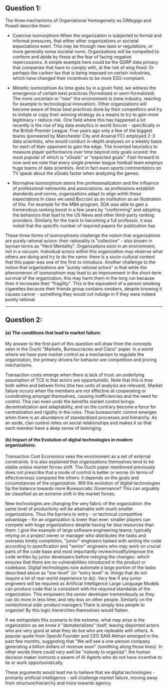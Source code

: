 ## Question 1:

The three mechanisms of Organiational Homogeneity as DiMagigo and Powell describe them:
- Coercive isomorphism
When the organization is subjected to formal and informal pressures, that either other organizations or societal expectations exert. This may be through new laws or regulations, or more generally some societal norm. Organizations will be compelled to conform and abide by these at the fear of facing negative repercussions.
A simple example here could be the GDRP data privacy that companies that have to comply with, at the risk of eing fined. Or perhaps the carbon tax that is being imposed on certain industries, which have changed their incentives to be more ESG-compliant.

- Mimetic isomorphism
As time goes by in a given field, we witness the emergence of certain best practices (formalized or semi-formalized). The more uncertain or "new" the environment is (new industry, reacting for example to technological innovation). Other organizations will become aware of these best practices done by their competitors and try to imitate or copy their winning strategy as a means to try to gain more legitimacy r reduce risk.
One field where this has happened a lot recently is the rise of big data analytics in world Soccer - specifically in the British Premier League. Five years ago only a few of the biggest teams (pioneered by Manchester City and Arsenal FC) employed 2-3 data scientists, who would conduct in-depth analyses on a weekly basis for each of their opponent to gain the edge. The invented heuristics to measure player performance over time beyond only goals scored: the most popular of which is "xGoals" or "expected goals". Fast-forward to now and we note that every single premier league football team employs huge teams of data scientists. And in fact even sports commentators on TV speak about the xGoals factor when analyzing the games.

- Normative isomorphism
stems frm profesionalizatoin and the influence of professional netoworks and associations. as professions establish standards and norms, organizaitons adapt to align wihth these expectations
In class we used Bocconi as an institution as an illustration of this. For example for the MBA program, SDA was able to gain a tremendous ranking boost in a few years by "conforming" and adopting the behaviors that lead to the US News and other third-party ranking providers. Similarly for the track to becoming a full professor, it was noted that the specific number of required papers for publication has 

These three forms of isomorphisms challenge the notion that organizations are purely rational actors: their rationality is "collective" - also known in layman terms as "Herd Mentality". Organizations exist in an environment, not in a vacuum. Individual actors within this organization may observe what others are doing and try to do the same: there is a socio-cultural context that this paper was one of the first to introduce. 
Another challenge to the notion that organizations are "purely rational actors" is that while the phenomenon of isomorphism may lead to an improvement in the short-term survival of the organization, this may harm them in the long run because their it increases their "fragility". This is the equivalent of a person smoking cigarettes because their friends group contains smokers, despite knowing it causes cancer - something they would not indulge in if they were indeed purely rational.

---

## Question 2:

#### (a) The conditions that lead to market failure:

My answer to the first part of this question will draw from the concepts seen in the Ouchi "Markets, Bureaucracies and Clans" paper. In a world where we have pure market control as a mechanism to regulate the organization, the primary drivers for behavior are competition and pricing mechanisms.

Transaction costs emerge when there is lack of trust: an underlying assumption of TCE is that actors are opportunistic. Note that this is true both within and betwen firms (the two units of analysis are relevant). Market failure occurs when the members are not effective at cooperating or coordinating amongst themselves, causing inefficiencies and the need for control. This can even undo the benefits market control brings: decentralization and adaptability, and on the contrary become a force for centralization and rigidity in the rules. Thus bureaucratic control emerges when there is an abundance of standardized processes and hierarchy. As an aside, clan control relies on social relationships and makes it so that each member have a deep sense of belonging.

#### (b) Impact of the Evolution of digital technologies in modern organizations:

Transaction Cost Economics sees the environment as a set of external constraints. It is also explained that organizations themselves tend to be stable unless market forces shift. The Ouchi paper mentioned previously does not prescribe that a mode of control is better or worse (in terms of effectiveness) compared the others: it depends on the goals and circumstances of the organization. Will the evolution of digital technologies tip the balance towards more Bureaucratic Governance? This can arguably be classified as an extreme shift in the market forces. 

New technologies are changing the very fabric of the organization: the same level of productivity will be attainable with much smaller organizations. Thus the barriers to entry - or technical competitive advantage - for an organization is lower than ever: smaller players can compete with huge organizations despite having far less resources than them.
I give the example of large software engineering teams: typically relying on a project owner or manager who distributes the tasks and oversees timely completion, "junior" engineers tasked with writing the code according to specification and "senior" engineers who may work on crucial parts of the code base and most importantly review/modify/improve the code written by junior developers before merging the changes- which ensures that there are no vulnerabilities introduced in the product or codebase. 
Digital technologies now automate a large portion of the tasks described above as "low-level" (or "entry level" ie. things that do not require a lot of real-world experience to do). Very few if any junior engineers will be required as Artificial Intelligence Large Language Models can produce code that is consistent with the required standards of the organization. This empowers the senior developer tremendously as they can do more in less time, and rely less on other people. Similarly on the nontechnical side: product managers 
There is simply less people to organize! By this logic hierarchies themselves would flatten.

If we extrapolate this scenario to the extreme, what may arise is the organization as we know it "dematerializes" itself, leaving disjointed actors who are very good at what they do but who are repleable with others. A popular quote from OpenAI Founder and CEO SAM Altman emerged in the past few months, suggesting that "We will see a one-person company generating a billion dollars of revenue soon" (somthing along those lines). In other words there could very well be "nobody to organize": the human decision maker instructs a swarm of AI Agents who do not have incentive to lie or work opportunistically.

These arguments would lead me to believe that we digital technologies - primarily artificial intelligence - will challenge market failure, moving away from structure/hierarchy and more towards agency. 
